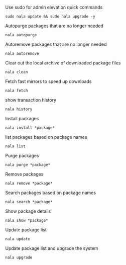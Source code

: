Use sudo for admin elevation
quick commands
```
sudo nala update && sudo nala upgrade -y
```



Autopurge packages that are no longer needed
```
nala autopurge 
```

Autoremove packages that are no longer needed
```
nala autoremove
```

Clear out the local archive of downloaded package files
```
nala clean
```

Fetch fast mirrors to speed up downloads
```
nala fetch
```

show transaction history
```
nala history
```

Install packages
```
nala install *package*
```

list packages based on package names
```
nala list
```

Purge packages
```
nala purge *package*
```

Remove packages
```
nala remove *package*
```

Search packages based on package names
```
nala search *package*
```

Show package details
```
nala show *package*
```

Update package list
```
nala update
```

Update package list and upgrade the system
```
nala upgrade
```